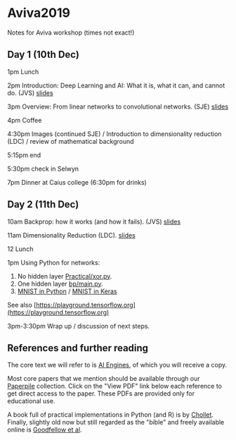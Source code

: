# Aviva2019

Notes for Aviva workshop (times not exact!)


## Day 1 (10th Dec)


1pm Lunch

2pm Introduction: Deep Learning and AI: What it is, what it can, and cannot do. (JVS)
[slides](JVS/JVS_turingInstLec1_2019_v5.pptx.pdf)

3pm Overview: From linear networks to convolutional networks. (SJE)
[slides](sje/dl-sje.pdf)

4pm Coffee

4:30pm Images (continued SJE) / Introduction to dimensionality
reduction (LDC) / review of mathematical background

5:15pm end

5:30pm check in Selwyn

7pm Dinner at Caius college (6:30pm for drinks)


## Day 2 (11th Dec)

10am Backprop: how it works (and how it fails). (JVS)
[slides](JVS/JVS_turingInstLec2_2019_v3.pdf)

11am Dimensionality Reduction  (LDC). [slides](LDC/AVIVA1.pdf)

12 Lunch

1pm Using Python for networks:

1. No hidden layer [Practical/xor.py](Practical/xor.py).
2. One hidden layer [bp/main.py](bp/main.py).
3. [MNIST in Python](Practical/mnist.py)
/ [MNIST in Keras](https://raw.githack.com/sje30/dl2019/master/mnist/mnist_bp.html)

See also
[https://playground.tensorflow.org](https://playground.tensorflow.org)

3pm-3:30pm Wrap up / discussion of next steps.


## References and further reading

The core text we will refer to is [AI
Engines](https://jim-stone.staff.shef.ac.uk/AIEngines/), of which you
will receive a copy.

Most core papers that we mention should be available through our
[Paperpile](https://paperpile.com/shared/pb4w0p) collection.  Click on
the "View PDF" link below each reference to get direct access to the
paper.  These PDFs are provided only for educational use.

A book full of practical implementations in Python (and R) is by
[Chollet](https://www.manning.com/books/deep-learning-with-python).
Finally, slightly old now but still regarded as the "bible" and freely
available online is [Goodfellow et al](http://www.deeplearningbook.org/).



